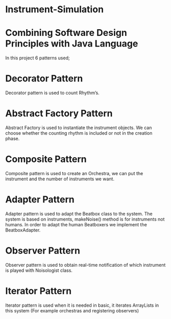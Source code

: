 # Instrument-Simulation
# Combining Software Design Principles with Java Language
In this project 6 patterns used;
# Decorator Pattern  
Decorator pattern is used to count Rhythm’s.
# Abstract Factory Pattern  
Abstract Factory is used to instantiate the instrument objects.
We can choose whether the counting rhythm is included or not in the creation phase.
# Composite Pattern  
Composite pattern is used to create an Orchestra, we can put the
instrument and the number of instruments we want.
# Adapter Pattern  
Adapter pattern is used to adapt the Beatbox class to the system. The
system is based on instruments, makeNoise() method is for instruments not humans. In order
to adapt the human Beatboxers we implement the BeatboxAdapter.
# Observer Pattern  
Observer pattern is used to obtain real-time notification of which
instrument is played with Noisologist class.
# Iterator Pattern  
Iterator pattern is used when it is needed in basic, it iterates ArrayLists in
this system (For example orchestras and registering observers)
